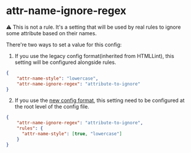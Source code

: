 # attr-name-ignore-regex

⚠ This is not a rule.
It's a setting that will be used by real rules to ignore some attribute based on their names.

There're two ways to set a value for this config:

1. If you use the legacy config format(inherited from HTMLLint), this setting will be configured alongside rules.

  ```json
  {
      "attr-name-style": "lowercase",
      "attr-name-ignore-regex": "attribute-to-ignore"
  }
  ```

2. If you use the [new config format](../../../../../doc/docs/user-guide/configuration.md), this setting need to be configured at the root level of the config file.

  ```json
  {
      "attr-name-ignore-regex": "attribute-to-ignore",
      "rules": {
        "attr-name-style": [true, "lowercase"]
      }
  }
  ```
